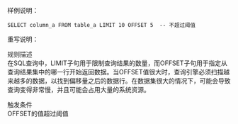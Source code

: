 样例说明：

```
SELECT column_a FROM table_a LIMIT 10 OFFSET 5  -- 不超过阈值
```

重写说明：

规则描述  
在SQL查询中，LIMIT子句用于限制查询结果的数量，而OFFSET子句用于指定从查询结果集中的哪一行开始返回数据。当OFFSET值很大时，查询引擎必须扫描越来越多的数据，以找到偏移量之后的数据行。在数据集很大的情况下，可能会导致查询变得非常慢，并且可能会占用大量的系统资源。

触发条件  
OFFSET的值超过阈值
